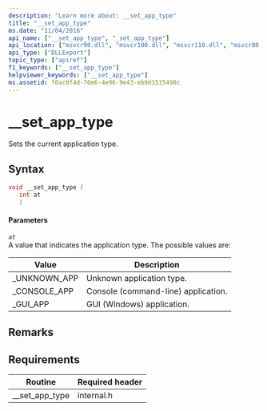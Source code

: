 ```yaml
---
description: "Learn more about: __set_app_type"
title: "__set_app_type"
ms.date: "11/04/2016"
api_name: ["__set_app_type", "_set_app_type"]
api_location: ["msvcr90.dll", "msvcr100.dll", "msvcr110.dll", "msvcr80.dll", "msvcrt.dll", "msvcr120.dll", "msvcr110_clr0400.dll", "api-ms-win-crt-runtime-l1-1-0.dll"]
api_type: ["DLLExport"]
topic_type: ["apiref"]
f1_keywords: ["__set_app_type"]
helpviewer_keywords: ["__set_app_type"]
ms.assetid: f0ac0f4d-70e6-4e96-9e43-eb9d1515490c
---
```

# __set_app_type

Sets the current application type.

## Syntax

```cpp
void __set_app_type (
   int at
   )
```

#### Parameters

*`at`*\
A value that indicates the application type. The possible values are:

|Value|Description|
|-----------|-----------------|
|_UNKNOWN_APP|Unknown application type.|
|_CONSOLE_APP|Console (command-line) application.|
|_GUI_APP|GUI (Windows) application.|

## Remarks

## Requirements

|Routine|Required header|
|-------------|---------------------|
|__set_app_type|internal.h|
